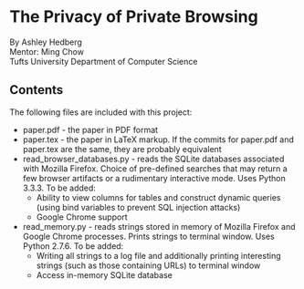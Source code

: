 # The Privacy of Private Browsing
By Ashley Hedberg  
Mentor: Ming Chow  
Tufts University Department of Computer Science  

## Contents
The following files are included with this project:
* paper.pdf - the paper in PDF format
* paper.tex - the paper in LaTeX markup. If the commits for paper.pdf and
  paper.tex are the same, they are probably equivalent
* read_browser_databases.py - reads the SQLite databases associated with
  Mozilla Firefox. Choice of pre-defined searches that may return a few 
  browser artifacts or a rudimentary interactive mode. Uses Python 3.3.3. To 
  be added:
  * Ability to view columns for tables and construct dynamic queries (using
  bind variables to prevent SQL injection attacks)
  * Google Chrome support
* read_memory.py - reads strings stored in memory of Mozilla Firefox and Google
  Chrome processes. Prints strings to terminal window. Uses Python 2.7.6. To 
  be added:
  * Writing all strings to a log file and additionally printing interesting
  strings (such as those containing URLs) to terminal window
  * Access in-memory SQLite database
  